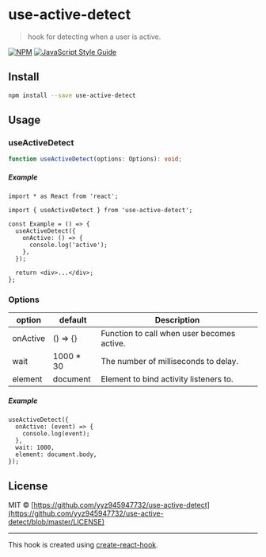 # use-active-detect

> hook for detecting when a user is active.

[![NPM](https://img.shields.io/npm/v/use-active-detect.svg)](https://www.npmjs.com/package/use-active-detect) [![JavaScript Style Guide](https://img.shields.io/badge/code_style-standard-brightgreen.svg)](https://standardjs.com)

## Install

```bash
npm install --save use-active-detect
```

## Usage

### useActiveDetect

```typescript
function useActiveDetect(options: Options): void;
```

##### Example

```tsx
import * as React from 'react';

import { useActiveDetect } from 'use-active-detect';

const Example = () => {
  useActiveDetect({
    onActive: () => {
      console.log('active');
    },
  });

  return <div>...</div>;
};
```

### Options

| option   | default   | Description                                |
| -------- | --------- | ------------------------------------------ |
| onActive | () => {}  | Function to call when user becomes active. |
| wait     | 1000 * 30 | The number of milliseconds to delay.       |
| element  | document  | Element to bind activity listeners to.     |

##### Example

```tsx
useActiveDetect({
  onActive: (event) => {
    console.log(event);
  },
  wait: 1000,
  element: document.body,
});
```

## License

MIT © [https://github.com/yyz945947732/use-active-detect](https://github.com/yyz945947732/use-active-detect/blob/master/LICENSE)

---

This hook is created using [create-react-hook](https://github.com/hermanya/create-react-hook).
